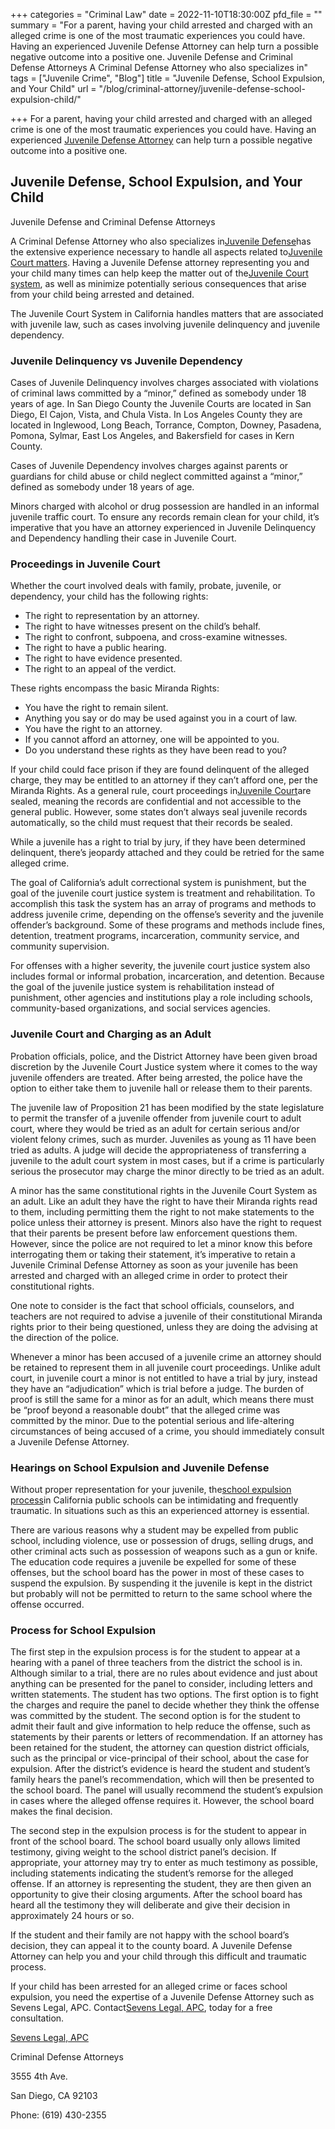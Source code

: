 +++
categories = "Criminal Law"
date = 2022-11-10T18:30:00Z
pfd_file = ""
summary = "For a parent, having your child arrested and charged with an alleged crime is one of the most traumatic experiences you could have. Having an experienced Juvenile Defense Attorney can help turn a possible negative outcome into a positive one.   Juvenile Defense and Criminal Defense Attorneys A Criminal Defense Attorney who also specializes in"
tags = ["Juvenile Crime", "Blog"]
title = "Juvenile Defense, School Expulsion, and Your Child"
url = "/blog/criminal-attorney/juvenile-defense-school-expulsion-child/"

+++
For a parent, having your child arrested and charged with an alleged crime is one of the most traumatic experiences you could have. Having an experienced [Juvenile Defense Attorney](https://www.sevenslegal.com/) can help turn a possible negative outcome into a positive one.

## Juvenile Defense, School Expulsion, and Your Child

Juvenile Defense and Criminal Defense Attorneys

A Criminal Defense Attorney who also specializes in[Juvenile Defense](https://www.sevenslegal.com/)has the extensive experience necessary to handle all aspects related to[Juvenile Court matters](https://www.sevenslegal.com/). Having a Juvenile Defense attorney representing you and your child many times can help keep the matter out of the[Juvenile Court system](https://www.sevenslegal.com/), as well as minimize potentially serious consequences that arise from your child being arrested and detained.

The Juvenile Court System in California handles matters that are associated with juvenile law, such as cases involving juvenile delinquency and juvenile dependency.

### Juvenile Delinquency vs Juvenile Dependency

Cases of Juvenile Delinquency involves charges associated with violations of criminal laws committed by a “minor,” defined as somebody under 18 years of age. In San Diego County the Juvenile Courts are located in San Diego, El Cajon, Vista, and Chula Vista. In Los Angeles County they are located in Inglewood, Long Beach, Torrance, Compton, Downey, Pasadena, Pomona, Sylmar, East Los Angeles, and Bakersfield for cases in Kern County.

Cases of Juvenile Dependency involves charges against parents or guardians for child abuse or child neglect committed against a “minor,” defined as somebody under 18 years of age.

Minors charged with alcohol or drug possession are handled in an informal juvenile traffic court. To ensure any records remain clean for your child, it’s imperative that you have an attorney experienced in Juvenile Delinquency and Dependency handling their case in Juvenile Court.

### Proceedings in Juvenile Court

Whether the court involved deals with family, probate, juvenile, or dependency, your child has the following rights:

* The right to representation by an attorney.
* The right to have witnesses present on the child’s behalf.
* The right to confront, subpoena, and cross-examine witnesses.
* The right to have a public hearing.
* The right to have evidence presented.
* The right to an appeal of the verdict.

These rights encompass the basic Miranda Rights:

* You have the right to remain silent.
* Anything you say or do may be used against you in a court of law.
* You have the right to an attorney.
* If you cannot afford an attorney, one will be appointed to you.
* Do you understand these rights as they have been read to you?

If your child could face prison if they are found delinquent of the alleged charge, they may be entitled to an attorney if they can’t afford one, per the Miranda Rights. As a general rule, court proceedings in[Juvenile Court](https://www.sevenslegal.com/)are sealed, meaning the records are confidential and not accessible to the general public. However, some states don’t always seal juvenile records automatically, so the child must request that their records be sealed.

While a juvenile has a right to trial by jury, if they have been determined delinquent, there’s jeopardy attached and they could be retried for the same alleged crime.

The goal of California’s adult correctional system is punishment, but the goal of the juvenile court justice system is treatment and rehabilitation. To accomplish this task the system has an array of programs and methods to address juvenile crime, depending on the offense’s severity and the juvenile offender’s background. Some of these programs and methods include fines, detention, treatment programs, incarceration, community service, and community supervision.

For offenses with a higher severity, the juvenile court justice system also includes formal or informal probation, incarceration, and detention. Because the goal of the juvenile justice system is rehabilitation instead of punishment, other agencies and institutions play a role including schools, community-based organizations, and social services agencies.

### Juvenile Court and Charging as an Adult

Probation officials, police, and the District Attorney have been given broad discretion by the Juvenile Court Justice system where it comes to the way juvenile offenders are treated. After being arrested, the police have the option to either take them to juvenile hall or release them to their parents.

The juvenile law of Proposition 21 has been modified by the state legislature to permit the transfer of a juvenile offender from juvenile court to adult court, where they would be tried as an adult for certain serious and/or violent felony crimes, such as murder. Juveniles as young as 11 have been tried as adults. A judge will decide the appropriateness of transferring a juvenile to the adult court system in most cases, but if a crime is particularly serious the prosecutor may charge the minor directly to be tried as an adult.

A minor has the same constitutional rights in the Juvenile Court System as an adult. Like an adult they have the right to have their Miranda rights read to them, including permitting them the right to not make statements to the police unless their attorney is present. Minors also have the right to request that their parents be present before law enforcement questions them. However, since the police are not required to let a minor know this before interrogating them or taking their statement, it’s imperative to retain a Juvenile Criminal Defense Attorney as soon as your juvenile has been arrested and charged with an alleged crime in order to protect their constitutional rights.

One note to consider is the fact that school officials, counselors, and teachers are not required to advise a juvenile of their constitutional Miranda rights prior to their being questioned, unless they are doing the advising at the direction of the police.

Whenever a minor has been accused of a juvenile crime an attorney should be retained to represent them in all juvenile court proceedings. Unlike adult court, in juvenile court a minor is not entitled to have a trial by jury, instead they have an “adjudication” which is trial before a judge. The burden of proof is still the same for a minor as for an adult, which means there must be “proof beyond a reasonable doubt” that the alleged crime was committed by the minor. Due to the potential serious and life-altering circumstances of being accused of a crime, you should immediately consult a Juvenile Defense Attorney.

### Hearings on School Expulsion and Juvenile Defense

Without proper representation for your juvenile, the[school expulsion process](https://www.sevenslegal.com/)in California public schools can be intimidating and frequently traumatic. In situations such as this an experienced attorney is essential.

There are various reasons why a student may be expelled from public school, including violence, use or possession of drugs, selling drugs, and other criminal acts such as possession of weapons such as a gun or knife. The education code requires a juvenile be expelled for some of these offenses, but the school board has the power in most of these cases to suspend the expulsion. By suspending it the juvenile is kept in the district but probably will not be permitted to return to the same school where the offense occurred.

### Process for School Expulsion

The first step in the expulsion process is for the student to appear at a hearing with a panel of three teachers from the district the school is in. Although similar to a trial, there are no rules about evidence and just about anything can be presented for the panel to consider, including letters and written statements. The student has two options. The first option is to fight the charges and require the panel to decide whether they think the offense was committed by the student. The second option is for the student to admit their fault and give information to help reduce the offense, such as statements by their parents or letters of recommendation. If an attorney has been retained for the student, the attorney can question district officials, such as the principal or vice-principal of their school, about the case for expulsion. After the district’s evidence is heard the student and student’s family hears the panel’s recommendation, which will then be presented to the school board. The panel will usually recommend the student’s expulsion in cases where the alleged offense requires it. However, the school board makes the final decision.

The second step in the expulsion process is for the student to appear in front of the school board. The school board usually only allows limited testimony, giving weight to the school district panel’s decision. If appropriate, your attorney may try to enter as much testimony as possible, including statements indicating the student’s remorse for the alleged offense. If an attorney is representing the student, they are then given an opportunity to give their closing arguments. After the school board has heard all the testimony they will deliberate and give their decision in approximately 24 hours or so.

If the student and their family are not happy with the school board’s decision, they can appeal it to the county board. A Juvenile Defense Attorney can help you and your child through this difficult and traumatic process.

If your child has been arrested for an alleged crime or faces school expulsion, you need the expertise of a Juvenile Defense Attorney such as Sevens Legal, APC. Contact[Sevens Legal, APC](https://www.sevenslegal.com/ "Sevens Legal, APC"), today for a free consultation.

[Sevens Legal, APC](https://www.sevenslegal.com/ "Sevens Legal, APC")

Criminal Defense Attorneys

3555 4th Ave.

San Diego, CA 92103

Phone: (619) 430-2355